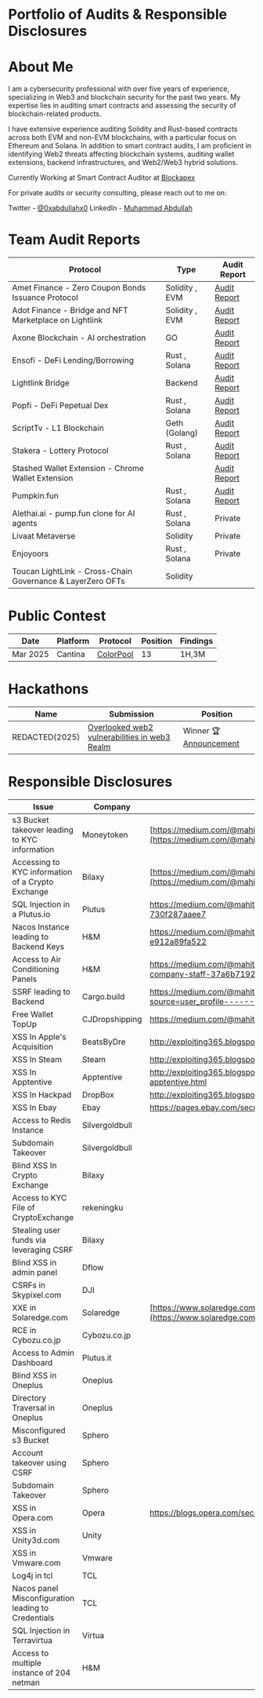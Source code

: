 # Portfolio of Audits & Responsible Disclosures

# About Me
I am a cybersecurity professional with over five years of experience, specializing in Web3 and blockchain security for the past two years. My expertise lies in auditing smart contracts and assessing the security of blockchain-related products.

I have extensive experience auditing Solidity and Rust-based contracts across both EVM and non-EVM blockchains, with a particular focus on Ethereum and Solana. In addition to smart contract audits, I am proficient in identifying Web2 threats affecting blockchain systems, auditing wallet extensions, backend infrastructures, and Web2/Web3 hybrid solutions.

Currently Working at Smart Contract Auditor at [Blockapex](blockapex.io)

For private audits or security consulting, please reach out to me on:

Twitter - [@0xabdullahx0](https://x.com/0xabdullahx0)
LinkedIn - [Muhammad Abdullah](https://www.linkedin.com/in/mabdullah97/)

# Team Audit Reports
| Protocol                                               | Type           | Audit Report                                                                                                                                      |
|--------------------------------------------------------|----------------|---------------------------------------------------------------------------------------------------------------------------------------------------|
| Amet Finance - Zero Coupon Bonds Issuance Protocol     | Solidity , EVM | [Audit Report](https://github.com/BlockApex/Audit-Reports/blob/master/Amet%20Finanace%20Final%20Audit%20Report.pdf)                               |
| Adot Finance - Bridge and NFT Marketplace on Lightlink | Solidity , EVM | [Audit Report](https://github.com/BlockApex/Audit-Reports/blob/master/ADOT%20Finance-%20Final%20Audit%20Report.pdf)                               |
| Axone Blockchain - AI orchestration                    | GO             | [Audit Report](https://github.com/BlockApex/Audit-Reports/blob/master/Axone%20Blockchain%20-%20Final%20Audit%20Report.pdf)                        |
| Ensofi - DeFi Lending/Borrowing                        | Rust , Solana  | [Audit Report](https://github.com/BlockApex/Audit-Reports/blob/master/Final%20Audit%20Report%20EnsoFi%20Lending.pdf)                              |
| Lightlink Bridge                                       | Backend        | [Audit Report](https://github.com/BlockApex/Audit-Reports/blob/master/Lightlink%20Bridge%20WhiteBox%20Review%20.pdf)                              |
| Popfi - DeFi Pepetual Dex                              | Rust , Solana  | [Audit Report](https://github.com/BlockApex/Audit-Reports/blob/master/Popfi%20Solana%20Final%20Audit.pdf)                                         |
| ScriptTv - L1 Blockchain                               | Geth (Golang)  | [Audit Report](https://github.com/BlockApex/Audit-Reports/blob/master/ScripTV%20Blockchain%20Audit%20Report.pdf)                                  |
| Stakera - Lottery Protocol                             | Rust , Solana  | [Audit Report](https://github.com/BlockApex/Audit-Reports/blob/master/Stakera%20Solana%20Final%20Audit%20Report.pdf)                              |
| Stashed Wallet Extension - Chrome Wallet Extension     |                | [Audit Report](https://github.com/BlockApex/Audit-Reports/blob/master/Stashed%20Wallet%20Extension%20%20Peneting%20Report%20%20Report%20%232.pdf) |
| Pumpkin.fun                                            | Rust , Solana  | [Audit Report](https://github.com/BlockApex/Audit-Reports/blob/master/Pumpkin.fun%20Final%20Audit%20Report%20%7C%20BlockApex.pdf)                 |
| Alethai.ai - pump.fun clone for AI agents              | Rust , Solana  | Private                                                                                                                                           |
| Livaat Metaverse                                       | Solidity       | Private                                                                                                                                           |
| Enjoyoors                                              | Rust , Solana  | Private                                                                                                                                           |
|Toucan LightLink - Cross-Chain Governance & LayerZero OFTs|Solidity||


# Public Contest
|Date|Platform|Protocol|Position|Findings|
|----|--------|--------|--------|--------|
|Mar 2025| Cantina| [ColorPool](https://cantina.xyz/competitions/7db75599-9dad-40aa-9fc7-e879803eea2b/leaderboard)| 13|1H,3M|

# Hackathons
|Name|Submission|Position|
|----|----------|--------|
|REDACTED(2025)|[Overlooked web2 vulnerabilities in web3 Realm](https://vigorous-clover-064.notion.site/Overlooked-web2-vulnerabilities-in-web3-Realm-1e5c1cbcc8e18046ba2cda9189deba0d)| Winner :trophy: [Announcement](https://www.helius.dev/blog/redacted-hackathon-winners#guvenkaya-web2-security-issues-in-web3-5000)
# Responsible Disclosures
| Issue                                               | Company        | Writeup/HOF                                                                                                                        |
| --------------------------------------------------- | -------------- | ---------------------------------------------------------------------------------------------------------------------------------- |
| s3 Bucket takeover leading to KYC information       | Moneytoken            | [https://medium.com/@mahitman1/i-own-your-customers-22e965761abd](https://medium.com/@mahitman1/i-own-your-customers-22e965761abd) |
| Accessing to KYC information of a Crypto Exchange   | Bilaxy            | [https://medium.com/@mahitman1/i-own-your-customers-22e965761abd](https://medium.com/@mahitman1/i-own-your-customers-22e965761abd) |
| SQL Injection in a Plutus.io                        | Plutus         | https://medium.com/@mahitman1/hacking-a-crypto-debit-card-service-730f287aaee7                                                     |
| Nacos Instance leading to Backend Keys              | H&M             | https://medium.com/@mahitman1/how-i-found-a-goldmine-but-got-no-gold-e912a89fa522                                                  |
| Access to Air Conditioning Panels                   | H&M             | https://medium.com/@mahitman1/how-attacker-could-have-suffocated-the-company-staff-37a6b7192f12                                    |
| SSRF leading to Backend                             | Cargo.build    | https://medium.com/@mahitman1/hacking-a-nft-platform-56fc59479d3b?source=user_profile---------1----------------------------        |
| Free Wallet TopUp                                   | CJDropshipping            | https://medium.com/@mahitman1/free-wallet-topups-f814bb56640f                                                                      |
| XSS In Apple's Acquisition                          | BeatsByDre     | http://exploiting365.blogspot.com/2016/03/xss-in-beatsbydrecom.html                                                                |
| XSS In Steam                                        | Steam          | http://exploiting365.blogspot.com/2016/03/xss-in-steamcommunity.html                                                               |
| XSS In Apptentive                                   | Apptentive     | http://exploiting365.blogspot.com/2016/03/cross-site-scripting-xss-in-apptentive.html                                              |
| XSS In Hackpad                                      | DropBox        | http://exploiting365.blogspot.com/2015/09/cross-site-scripting-in-hackpad.html                                                     |
| XSS In Ebay                                         | Ebay           | https://pages.ebay.com/securitycenter/security_researchers_acknowledgements.html                                                   |
| Access to Redis Instance                            | Silvergoldbull |
| Subdomain Takeover                                  | Silvergoldbull |
| Blind XSS In Crypto Exchange                        | Bilaxy            |                                                                                                                                    |
| Access to KYC File of CryptoExchange                | rekeningku     |
| Stealing user funds via leveraging CSRF             | Bilaxy            |                                                                                                                                    |
| Blind XSS in admin panel                            | Dflow          |                                                                                                                                    |
| CSRFs in Skypixel.com                               | DJI            |                                                                                                                                    |
| XXE in Solaredge.com                                | Solaredge      | [https://www.solaredge.com/bug-bounty-leaderboard](https://www.solaredge.com/bug-bounty-leaderboard)                               |
| RCE in Cybozu.co.jp                                 | Cybozu.co.jp   |
| Access to Admin Dashboard                           | Plutus.it      |                                                                                                                                    |
| Blind XSS in Oneplus                                | Oneplus        |                                                                                                                                    |
| Directory Traversal in Oneplus                      | Oneplus        |                                                                                                                                    |
| Misconfigured s3 Bucket                             | Sphero         |                                                                                                                                    |
| Account takeover using CSRF                         | Sphero         |                                                                                                                                    |
| Subdomain Takeover                                  | Sphero         |                                                                                                                                    |
| XSS in Opera.com                                    | Opera          | https://blogs.opera.com/security/2014/01/thanks-researchers-2014/                                                                  |
| XSS in Unity3d.com                                  | Unity          |                                                                                                                                    |
| XSS in Vmware.com                                   | Vmware         |                                                                                                                                    |
| Log4j in tcl                                        | TCL            |                                                                                                                                    |
| Nacos panel Misconfiguration leading to Credentials | TCL            |                                                                                                                                    |
| SQL Injection in Terravirtua                        | Virtua    |
| Access to multiple instance of 204 netman           | H&M             |                                                                                                                                    |

